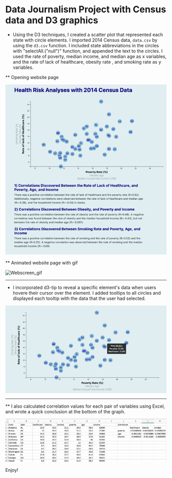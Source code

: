# Data Journalism Project with Census data and D3 graphics

* Using the D3 techniques, I created a scatter plot that represented each state with circle elements. I imported 2014 Census data, `data.csv` by using the `d3.csv` function. I included state abbreviations in the circles with "selectAll.("null")" function, and appended the text to the circles. I used the rate of poverty, median income, and median age as x variables, and the rate of lack of healthcare, obesity rate , and smoking rate as y variables.

** Opening website page


![Website_Image](Readme_Images/main.png)







** Animated website page with gif


![Webscreen_gif](Readme_Images/Census.gif)







---
* I incorporated d3-tip to reveal a specific element's data when users hovere their cursor over the element. I added tooltips to all circles and displayed each tooltip with the data that the user had selected.

![Tooltip_Image](Readme_Images/tooltip.png)

---
** I also calculated correlation values for each pair of variables using Excel, and wrote a quick conclusion at the bottom of the graph.



![Correlation_Calculation](Readme_Images/Correlation_Calculation.png)


Enjoy!
